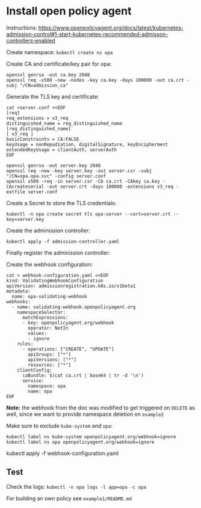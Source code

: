 # Install open policy agent

Instructions: https://www.openpolicyagent.org/docs/latest/kubernetes-admission-control#1-start-kubernetes-recommended-admisson-controllers-enabled

Create namespace: `kubectl create ns opa`

Create CA and certificate/key pair for opa:

```
openssl genrsa -out ca.key 2048
openssl req -x509 -new -nodes -key ca.key -days 100000 -out ca.crt -subj "/CN=admission_ca"
```

Generate the TLS key and certificate:

```
cat >server.conf <<EOF
[req]
req_extensions = v3_req
distinguished_name = req_distinguished_name
[req_distinguished_name]
[ v3_req ]
basicConstraints = CA:FALSE
keyUsage = nonRepudiation, digitalSignature, keyEncipherment
extendedKeyUsage = clientAuth, serverAuth
EOF
```

```
openssl genrsa -out server.key 2048
openssl req -new -key server.key -out server.csr -subj "/CN=opa.opa.svc" -config server.conf
openssl x509 -req -in server.csr -CA ca.crt -CAkey ca.key -CAcreateserial -out server.crt -days 100000 -extensions v3_req -extfile server.conf
```

Create a Secret to store the TLS credentials:

```
kubectl -n opa create secret tls opa-server --cert=server.crt --key=server.key
```

Create the adminission controller:

```
kubectl apply -f admission-controller.yaml
```

Finally register the adminission controller:


Create the webhook configuration:

```
cat > webhook-configuration.yaml <<EOF
kind: ValidatingWebhookConfiguration
apiVersion: admissionregistration.k8s.io/v1beta1
metadata:
  name: opa-validating-webhook
webhooks:
  - name: validating-webhook.openpolicyagent.org
    namespaceSelector:
      matchExpressions:
      - key: openpolicyagent.org/webhook
        operator: NotIn
        values:
        - ignore
    rules:
      - operations: ["CREATE", "UPDATE"]
        apiGroups: ["*"]
        apiVersions: ["*"]
        resources: ["*"]
    clientConfig:
      caBundle: $(cat ca.crt | base64 | tr -d '\n')
      service:
        namespace: opa
        name: opa
EOF
```

**Note:** the webhook from the doc was modified to get triggered on `DELETE` as well, since we want to provide namespace deletion on `example2`

Make sure to exclude `kube-system` and `opa`:

```
kubectl label ns kube-system openpolicyagent.org/webhook=ignore
kubectl label ns opa openpolicyagent.org/webhook=ignore
```

kubectl apply -f webhook-configuration.yaml

## Test

Check the logs: `kubectl -n opa logs -l app=opa -c opa`


For building an own policy see `example1/README.md`

